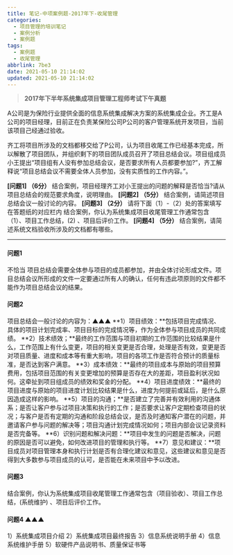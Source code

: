 ```yaml
---
title: 笔记-中项案例题-2017年下-收尾管理
categories:
  - 项目管理的培训笔记
  - 案例分析
  - 案例题
tags:
  - 案例题
  - 收尾管理
abbrlink: 7be3
date: 2021-05-10 21:14:02
updated: 2021-05-10 21:14:02
---
```


> **2017年下半年系统集成项目管理工程师考试下午真题**

A公司是为保险行业提供全面的信息系统集成解决方案的系统集成企业。齐工是A公司的项目经理，目前正在负责某保险公司P公司的客户管理系统开发项目，当前该项目己经通过验收。

齐工将项目所涉及的文档都移交给了P公司，认为项目收尾工作已经基本完成，所以解散了项目团队，并组织剩下的项目团队成员召开了项目总结会议。项目组成员小王提出“项目组有人没有参加总结会议，是否要求所有人员都要参加?”，齐工解释说“项目总结会议不需要全体人员参加，没有实质性的工作内容。”。

**[问题1] （6分）**
结合案例，项目经理齐工对小王提出的问题的解释是否恰当?请从项目总结会的规范要求角度，说明理由。
**[问题2] （5分）**
结合案例，请简述项目总结会议一般讨论的内容。
**[问题3] （2分）**
请将下面（1）-（2）处的答案填写在答题纸的对应栏内
结合案例，你认为系统集成项目收尾管理工作通常包含（1）、项目工作总结，(2) 、项目后评价工作。
**[问题4] （5分）**
结合案例，请简述系统文档验收所涉及的文档都有哪些。

<!-- more -->

---

#### 问题1

不恰当
项目总结会需要全体参与项目的成员都参加，并由全体讨论形成文件。项目总结会议所形成的文件一定要通过所有人的确认，任何有违此项原则的文件都不能作为项目总结会议的结果。

#### 问题2

项目总结会一般讨论的内容为：▲▲▲
**1）项目绩效：**包括项目完成情况、具体的项目计划完成率、项目目标的完成情况等，作为全体参与项目成员的共同成绩。
**2）技术绩效；**最终的工作范围与项目初期的工作范围的比较结果是什么，工作范围上有什么变更，项目的相关变更是否合理，处理是否有效，变更是否对项目质量、进度和成本等有重大影响，项目的各项工作是否符合预计的质量标准，是否达到客户满意。
**3）成本绩效：**最终的项目成本与原始的项目预算费用，包括项目范围的有关变更增加的预算是否存在大的差距，项目盈利状况如何。这牵扯到项目组成员的绩效和奖金的分配。
**4）项目进度绩效：**最终的项目进度与原始的项目进度计划比较结果是什么，进度为何提前或延后，是什么原因造成这样的影响。
**5）项目的沟通；**是否建立了完善并有效利用的沟通体系；是否让客户参与过项目决策和执行的工作；是否要求让客户定期检查项目的状况；与客户是否有定期的沟通和阶段总结会议，是否及时通知客户潜在的问题，并邀请客户参与问题的解决等；项目沟通计划完成情况如何；项目内部会议记录资料是否完备等。
**6）识别问题和解决问题：**项目中发生的问题是否解决，问题的原因是否可以避免，如何改进项目的管理和执行等。
**7）意见和建议：**项目成员对项目管理本身和执行计划是否有合理化建议和意见，这些建议和意见是否得到大多数参与项目成员的认可，是否能在未来项目中予以改进。

#### 问题3

结合案例，你认为系统集成项目收尾管理工作通常包含（项目验收）、项目工作总结，(系统维护) 、项目后评价工作。

#### 问题4 ▲▲▲

1）系统集成项目介绍
2）系统集成项目最终报告
3）信息系统说明手册
4）信息系统维护手册
5）软硬件产品说明书、质量保证书等
